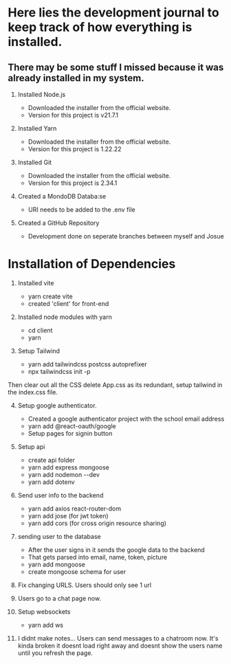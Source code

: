 # Here lies the development journal to keep track of how everything is installed.
## There may be some stuff I missed because it was already installed in my system.

1) Installed Node.js
    - Downloaded the installer from the official website.
    - Version for this project is v21.7.1

2) Installed Yarn
    - Downloaded the installer from the official website.
    - Version for this project is 1.22.22

3) Installed Git
    - Downloaded the installer from the official website.
    - Version for this project is 2.34.1

4) Created a MondoDB Databa:se
    - URI needs to be added to the .env file

5) Created a GitHub Repository
    - Development done on seperate branches between myself and Josue

# Installation of Dependencies

1) Installed vite
    - yarn create vite
    - created 'client' for front-end

2) Installed node modules with yarn
    - cd client
    - yarn

3) Setup Tailwind
    - yarn add tailwindcss postcss autoprefixer
    - npx tailwindcss init -p

Then clear out all the CSS delete App.css as its redundant, setup tailwind in the index.css file.

4) Setup google authenticator.
    - Created a google authenticator project with the school email address
    - yarn add @react-oauth/google
    - Setup pages for signin button

5) Setup api
    - create api folder
    - yarn add express mongoose
    - yarn add nodemon --dev
    - yarn add dotenv

6) Send user info to the backend
    - yarn add axios react-router-dom 
    - yarn add jose (for jwt token)
    - yarn add cors (for cross origin resource sharing)

7) sending user to the database
    - After the user signs in it sends the google data to the backend
    - That gets parsed into email, name, token, picture
    - yarn add mongoose
    - create mongoose schema for user

8) Fix changing URLS. Users should only see 1 url

9) Users go to a chat page now.

10) Setup websockets
    - yarn add ws

11) I didnt make notes... Users can send messages to a chatroom now.
    It's kinda broken it doesnt load right away and doesnt show the users name
    until you refresh the page.
